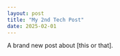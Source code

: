 ```yaml
---
layout: post
title: "My 2nd Tech Post"
date: 2025-02-01
---
```


A brand new post about [this or that].
